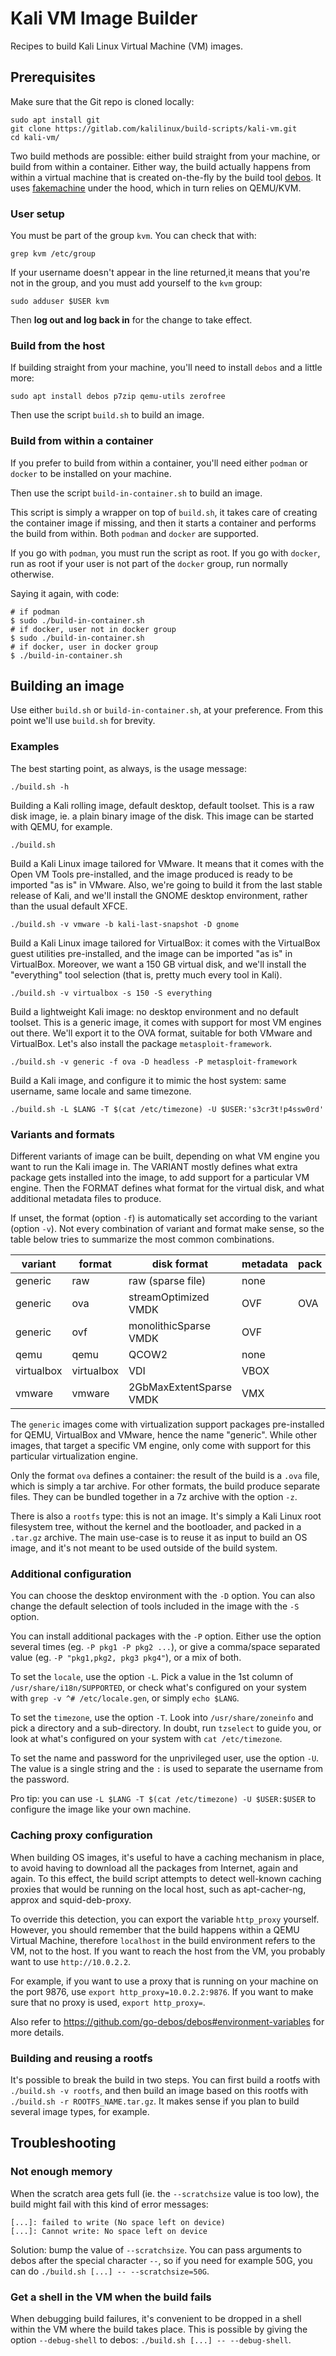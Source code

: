 # Kali VM Image Builder

Recipes to build Kali Linux Virtual Machine (VM) images.

## Prerequisites

Make sure that the Git repo is cloned locally:

```
sudo apt install git
git clone https://gitlab.com/kalilinux/build-scripts/kali-vm.git
cd kali-vm/
```

Two build methods are possible: either build straight from your machine, or
build from within a container. Either way, the build actually happens from
within a virtual machine that is created on-the-fly by the build tool
[debos][]. It uses [fakemachine][] under the hood, which in turn relies on
QEMU/KVM.

### User setup

You must be part of the group `kvm`. You can check that with:

```
grep kvm /etc/group
```

If your username doesn't appear in the line returned,it means that you're not
in the group, and you must add yourself to the `kvm` group:

```
sudo adduser $USER kvm
```

Then **log out and log back in** for the change to take effect.

### Build from the host

If building straight from your machine, you'll need to install `debos` and a
little more:

```
sudo apt install debos p7zip qemu-utils zerofree
```

Then use the script `build.sh` to build an image.

### Build from within a container

If you prefer to build from within a container, you'll need either `podman` or
`docker` to be installed on your machine.

Then use the script `build-in-container.sh` to build an image.

This script is simply a wrapper on top of `build.sh`, it takes care of creating
the container image if missing, and then it starts a container and performs the
build from within. Both `podman` and `docker` are supported.

If you go with `podman`, you must run the script as root. If you go with
`docker`, run as root if your user is not part of the `docker` group, run
normally otherwise.

Saying it again, with code:

```
# if podman
$ sudo ./build-in-container.sh
# if docker, user not in docker group
$ sudo ./build-in-container.sh
# if docker, user in docker group
$ ./build-in-container.sh
```

## Building an image

Use either `build.sh` or `build-in-container.sh`, at your preference. From
this point we'll use `build.sh` for brevity.

### Examples

The best starting point, as always, is the usage message:

```
./build.sh -h
```

Building a Kali rolling image, default desktop, default toolset. This is a raw
disk image, ie. a plain binary image of the disk. This image can be started
with QEMU, for example.

```
./build.sh
```

Build a Kali Linux image tailored for VMware. It means that it comes with the
Open VM Tools pre-installed, and the image produced is ready to be imported "as
is" in VMware. Also, we're going to build it from the last stable release of
Kali, and we'll install the GNOME desktop environment, rather than the usual
default XFCE.

```
./build.sh -v vmware -b kali-last-snapshot -D gnome
```

Build a Kali Linux image tailored for VirtualBox: it comes with the VirtualBox
guest utilities pre-installed, and the image can be imported "as is" in
VirtualBox. Moreover, we want a 150 GB virtual disk, and we'll install the
"everything" tool selection (that is, pretty much every tool in Kali).

```
./build.sh -v virtualbox -s 150 -S everything
```

Build a lightweight Kali image: no desktop environment and no default toolset.
This is a generic image, it comes with support for most VM engines out there.
We'll export it to the OVA format, suitable for both VMware and VirtualBox.
Let's also install the package `metasploit-framework`.

```
./build.sh -v generic -f ova -D headless -P metasploit-framework
```

Build a Kali image, and configure it to mimic the host system: same
username, same locale and same timezone.

```
./build.sh -L $LANG -T $(cat /etc/timezone) -U $USER:'s3cr3t!p4ssw0rd'
```

### Variants and formats

Different variants of image can be built, depending on what VM engine you want
to run the Kali image in. The VARIANT mostly defines what extra package gets
installed into the image, to add support for a particular VM engine. Then the
FORMAT defines what format for the virtual disk, and what additional metadata
files to produce.

If unset, the format (option `-f`) is automatically set according to the
variant (option `-v`). Not every combination of variant and format make sense,
so the table below tries to summarize the most common combinations.

| variant    | format     | disk format             | metadata | pack |
| ---------- | ---------- | ----------------------- | -------- | ---- |
| generic    | raw        |       raw (sparse file) |     none |      |
| generic    | ova        |    streamOptimized VMDK |      OVF |  OVA |
| generic    | ovf        |   monolithicSparse VMDK |      OVF |      |
| qemu       | qemu       |                   QCOW2 |     none |      |
| virtualbox | virtualbox |                     VDI |     VBOX |      |
| vmware     | vmware     | 2GbMaxExtentSparse VMDK |      VMX |      |

The `generic` images come with virtualization support packages pre-installed
for QEMU, VirtualBox and VMware, hence the name "generic". While other images,
that target a specific VM engine, only come with support for this particular
virtualization engine.

Only the format `ova` defines a container: the result of the build is a `.ova`
file, which is simply a tar archive. For other formats, the build produce
separate files. They can be bundled together in a 7z archive with the option
`-z`.

There is also a `rootfs` type: this is not an image. It's simply a Kali Linux
root filesystem tree, without the kernel and the bootloader, and packed in a
`.tar.gz` archive. The main use-case is to reuse it as input to build an OS
image, and it's not meant to be used outside of the build system.

### Additional configuration

You can choose the desktop environment with the `-D` option. You can also
change the default selection of tools included in the image with the `-S`
option.

You can install additional packages with the `-P` option. Either use the option
several times (eg. `-P pkg1 -P pkg2 ...`), or give a comma/space separated
value (eg. `-P "pkg1,pkg2, pkg3 pkg4"`), or a mix of both.

To set the `locale`, use the option `-L`.  Pick a value in the 1st column of
`/usr/share/i18n/SUPPORTED`, or check what's configured on your system with
`grep -v ^# /etc/locale.gen`, or simply `echo $LANG`.

To set the `timezone`, use the option `-T`. Look into `/usr/share/zoneinfo` and
pick a directory and a sub-directory. In doubt, run `tzselect` to guide you, or
look at what's configured on your system with `cat /etc/timezone`.

To set the name and password for the unprivileged user, use the option `-U`.
The value is a single string and the `:` is used to separate the username from
the password.

Pro tip: you can use `-L $LANG -T $(cat /etc/timezone) -U $USER:$USER` to
configure the image like your own machine.

### Caching proxy configuration

When building OS images, it's useful to have a caching mechanism in place, to
avoid having to download all the packages from Internet, again and again. To
this effect, the build script attempts to detect well-known caching proxies
that would be running on the local host, such as apt-cacher-ng, approx and
squid-deb-proxy.

To override this detection, you can export the variable `http_proxy` yourself.
However, you should remember that the build happens within a QEMU Virtual
Machine, therefore `localhost` in the build environment refers to the VM, not
to the host. If you want to reach the host from the VM, you probably want to
use `http://10.0.2.2`.

For example, if you want to use a proxy that is running on your machine on the
port 9876, use `export http_proxy=10.0.2.2:9876`. If you want to make sure that
no proxy is used, `export http_proxy=`.

Also refer to <https://github.com/go-debos/debos#environment-variables> for
more details.

### Building and reusing a rootfs

It's possible to break the build in two steps. You can first build a rootfs
with `./build.sh -v rootfs`, and then build an image based on this rootfs with
`./build.sh -r ROOTFS_NAME.tar.gz`. It makes sense if you plan to build several
image types, for example.

## Troubleshooting

### Not enough memory

When the scratch area gets full (ie. the `--scratchsize` value is too low), the
build might fail with this kind of error messages:

```
[...]: failed to write (No space left on device)
[...]: Cannot write: No space left on device
```

Solution: bump the value of `--scratchsize`. You can pass arguments to debos
after the special character `--`, so if you need for example 50G, you can do
`./build.sh [...] -- --scratchsize=50G`.

### Get a shell in the VM when the build fails

When debugging build failures, it's convenient to be dropped in a shell within
the VM where the build takes place. This is possible by giving the option
`--debug-shell` to debos: `./build.sh [...] -- --debug-shell`.

[debos]: https://github.com/go-debos/debos
[fakemachine]: https://github.com/go-debos/fakemachine
